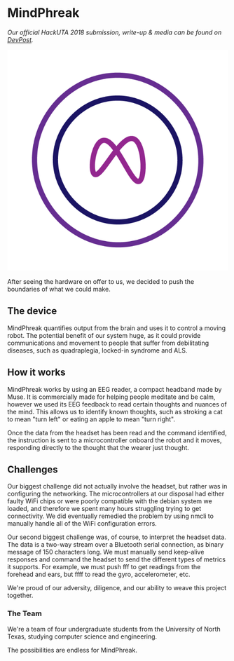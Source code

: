 # MindPhreak

*Our official HackUTA 2018 submission, write-up & media can be found on [DevPost](https://devpost.com/software/mindphreak).*

![logo](MindPhreak.png)

After seeing the hardware on offer to us, we decided to push the boundaries of what we could make.

## The device
MindPhreak quantifies output from the brain and uses it to control a moving robot. The potential benefit of our system huge, as it could provide communications and movement to people that suffer from debilitating diseases, such as quadraplegia, locked-in syndrome and ALS.

## How it works
MindPhreak works by using an EEG reader, a compact headband made by Muse. It is commercially made for helping people meditate and be calm, however we used its EEG feedback to read certain thoughts and nuances of the mind. This allows us to identify known thoughts, such as stroking a cat to mean "turn left" or eating an apple to mean "turn right".

Once the data from the headset has been read and the command identified, the instruction is sent to a microcontroller onboard the robot and it moves, responding directly to the thought that the wearer just thought.

## Challenges
Our biggest challenge did not actually involve the headset, but rather was in configuring the networking. The microcontrollers at our disposal had either faulty WiFi chips or were poorly compatible with the debian system we loaded, and therefore we spent many hours struggling trying to get connectivity. We did eventually remedied the problem by using nmcli to manually handle all of the WiFi configuration errors.

Our second biggest challenge was, of course, to interpret the headset data. The data is a two-way stream over a Bluetooth serial connection, as binary message of 150 characters long. We must manually send keep-alive responses and command the headset to send the different types of metrics it supports. For example, we must push fff to get readings from the forehead and ears, but ffff to read the gyro, accelerometer, etc.

We're proud of our adversity, diligence, and our ability to weave this project together.

### The Team
We're a team of four undergraduate students from the University of North Texas, studying computer science and engineering.

The possibilities are endless for MindPhreak.

